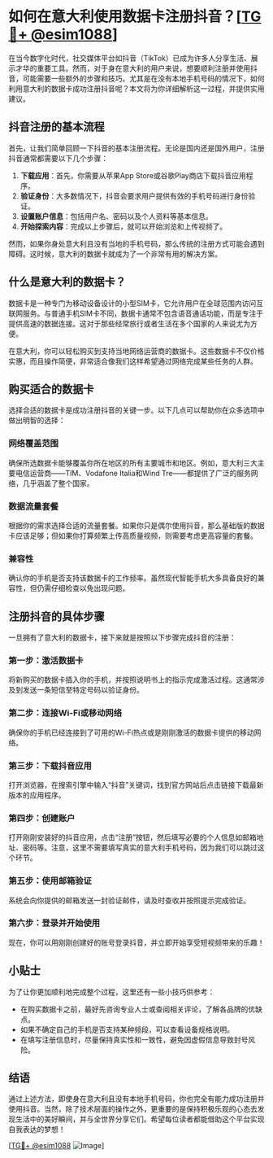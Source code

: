 # 如何在意大利使用数据卡注册抖音？[[TG💪+ @esim1088](https://t.me/s/esim1088)]

在当今数字化时代，社交媒体平台如抖音（TikTok）已成为许多人分享生活、展示才华的重要工具。然而，对于身在意大利的用户来说，想要顺利注册并使用抖音，可能需要一些额外的步骤和技巧。尤其是在没有本地手机号码的情况下，如何利用意大利的数据卡成功注册抖音呢？本文将为你详细解析这一过程，并提供实用建议。

## 抖音注册的基本流程

首先，让我们简单回顾一下抖音的基本注册流程。无论是国内还是国外用户，注册抖音通常都需要以下几个步骤：

1. **下载应用**：首先，你需要从苹果App Store或谷歌Play商店下载抖音应用程序。
2. **验证身份**：大多数情况下，抖音会要求用户提供有效的手机号码进行身份验证。
3. **设置账户信息**：包括用户名、密码以及个人资料等基本信息。
4. **开始探索内容**：完成以上步骤后，就可以开始浏览和上传视频了。

然而，如果你身处意大利且没有当地的手机号码，那么传统的注册方式可能会遇到障碍。这时候，意大利的数据卡就成为了一个非常有用的解决方案。

## 什么是意大利的数据卡？

数据卡是一种专门为移动设备设计的小型SIM卡，它允许用户在全球范围内访问互联网服务。与普通手机SIM卡不同，数据卡通常不包含语音通话功能，而是专注于提供高速的数据连接。这对于那些经常旅行或者生活在多个国家的人来说尤为方便。

在意大利，你可以轻松购买到支持当地网络运营商的数据卡。这些数据卡不仅价格实惠，而且操作简便，非常适合像我们这样希望通过网络完成某些任务的人群。

## 购买适合的数据卡

选择合适的数据卡是成功注册抖音的关键一步。以下几点可以帮助你在众多选项中做出明智的选择：

### 网络覆盖范围
确保所选数据卡能够覆盖你所在地区的所有主要城市和地区。例如，意大利三大主要电信运营商——TIM、Vodafone Italia和Wind Tre——都提供了广泛的服务网络，几乎涵盖了整个国家。

### 数据流量套餐
根据你的需求选择合适的流量套餐。如果你只是偶尔使用抖音，那么基础版的数据卡应该足够；但如果你打算频繁上传高质量视频，则需要考虑更高容量的套餐。

### 兼容性
确认你的手机是否支持该数据卡的工作频率。虽然现代智能手机大多具备良好的兼容性，但仍需仔细检查以免出现问题。

## 注册抖音的具体步骤

一旦拥有了意大利的数据卡，接下来就是按照以下步骤完成抖音的注册：

### 第一步：激活数据卡
将新购买的数据卡插入你的手机，并按照说明书上的指示完成激活过程。这通常涉及到发送一条短信至特定号码以验证身份。

### 第二步：连接Wi-Fi或移动网络
确保你的手机已经连接到了可用的Wi-Fi热点或是刚刚激活的数据卡提供的移动网络。

### 第三步：下载抖音应用
打开浏览器，在搜索引擎中输入“抖音”关键词，找到官方网站后点击链接下载最新版本的应用程序。

### 第四步：创建账户
打开刚刚安装好的抖音应用，点击“注册”按钮，然后填写必要的个人信息如邮箱地址、密码等。注意，这里不需要填写真实的意大利手机号码，因为我们可以跳过这个环节。

### 第五步：使用邮箱验证
系统会向你提供的邮箱发送一封验证邮件，请及时查收并按照提示完成验证。

### 第六步：登录并开始使用
现在，你可以用刚刚创建好的账号登录抖音，并立即开始享受短视频带来的乐趣！

## 小贴士

为了让你更加顺利地完成整个过程，这里还有一些小技巧供参考：

- 在购买数据卡之前，最好先咨询专业人士或查阅相关评论，了解各品牌的优缺点。
- 如果不确定自己的手机是否支持某种频段，可以查看设备规格说明。
- 在填写注册信息时，尽量保持真实性和一致性，避免因虚假信息导致封号风险。

## 结语

通过上述方法，即使身在意大利且没有本地手机号码，你也完全有能力成功注册并使用抖音。当然，除了技术层面的操作之外，更重要的是保持积极乐观的心态去发现生活中的美好瞬间，并与全世界分享它们。希望每位读者都能借助这个平台实现自我表达的梦想！

[[TG💪+ @esim1088](https://t.me/s/esim1088) ![Image](https://i.postimg.cc/4NQfJmqS/Snipaste-2025-05-13-00-14-12.png)]